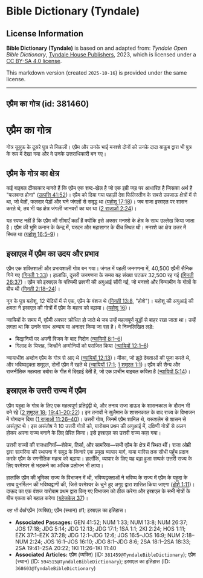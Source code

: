 # Bible Dictionary (Tyndale)

## License Information

**Bible Dictionary (Tyndale)** is based on and adapted from: _Tyndale Open Bible Dictionary_, [Tyndale House Publishers](https://tyndaleopenresources.com/), 2023, which is licensed under a [CC BY-SA 4.0 license](https://creativecommons.org/licenses/by-sa/4.0/legalcode.en).

This markdown version (created `2025-10-16`) is provided under the same license.



--------------------------------

## एप्रैम का गोत्र (id: 381460)

एप्रैम का गोत्र
===============

गोत्र यूसुफ के दूसरे पुत्र से निकली। एप्रैम और उनके भाई मनश्शे दोनों को उनके दादा याकूब द्वारा भी पुत्र के रूप में देखा गया और वे उनके उत्तराधिकारी बन गए।

एप्रैम के गोत्र का क्षेत्र
--------------------------

कई बाइबल टीकाकार मानते हैं कि एप्रैम एक शब्द\-खेल है जो एक इब्री जड़ पर आधारित है जिसका अर्थ है "फलवन्त होना" ([उत्पत्ति 41:52](https://ref.ly/Gen41:52))। एप्रैम को दिया गया पहाड़ी देश फिलिस्तीन के सबसे उपजाऊ क्षेत्रों में से था, जो बेलों, फलदार पेड़ों और घने जंगलों से समृद्ध था ([यहोशू 17:18](https://ref.ly/Josh17:18))। जब राजा इस्राएल पर शासन करते थे, तब भी यह क्षेत्र जंगली जानवरों का घर था ([2 राजाओं 2:24](https://ref.ly/2Kgs2:24))।

यह स्पष्ट नहीं है कि एप्रैम की सीमाएँ कहाँ हैं क्योंकि इसे अक्सर मनश्शे के क्षेत्र के साथ उल्लेख किया जाता है। एप्रैम की भूमि कनान के केन्द्र में, यरदन और महासागर के बीच स्थित थी। मनश्शे का क्षेत्र उत्तर में स्थित था ([यहोशू 16:5–9](https://ref.ly/Josh16:5-Josh16:9))।

इस्राएल में एप्रैम का उदय और प्रभाव
-----------------------------------

एप्रैम एक शक्तिशाली और प्रभावशाली गोत्र बन गया। जंगल में पहली जनगणना में, 40,500 एप्रैमी सैनिक गिने गए ([गिनती 1:33](https://ref.ly/Num1:33))। हालांकि, दूसरी जनगणना के समय यह संख्या घटकर 32,500 रह गई ([गिनती 26:37](https://ref.ly/Num26:37))। एप्रैम को इस्राएल के पश्चिमी छावनी की अगुआई सौंपी गई, जो मनश्शे और बिन्यामीन के गोत्रों के बीच थी ([गिनती 2:18–24](https://ref.ly/Num2:18-Num2:24))।

नून के पुत्र यहोशू, 12 भेदियों में से एक, एप्रैम के वंशज थे ([गिनती 13:8](https://ref.ly/Num13:8), "होशे")। यहोशू की अगुआई की क्षमता ने इस्राएल की गोत्रों में एप्रैम के महत्व को बढ़ाया। ([यहोशू 16](https://ref.ly/Josh16:1-Josh16:10))।

न्यायियों के समय में, एप्रैमी अक्सर क्रोधित हो जाते थे जब उन्हें महत्वपूर्ण युद्धों से बाहर रखा जाता था। उन्हें लगता था कि उनके साथ अन्याय या अनादर किया जा रहा है। वे निम्नलिखित लड़े:

* मिद्यानियों पर अपनी विजय के बाद गिदोन ([न्यायियों 8:1–6](https://ref.ly/Judg8:1-Judg8:6))
* गिलाद के यिप्तह, जिन्होंने अम्मोनियों को पराजित किया ([न्यायियों 12:1–6](https://ref.ly/Judg12:1-Judg12:6))

न्यायाधीश अब्दोन एप्रैम के गोत्र से आए थे ([न्यायियों 12:13](https://ref.ly/Judg12:13))। मीका, जो झूठे देवताओं की पूजा करते थे, और भविष्यद्वक्ता शमूएल, दोनों एप्रैम में रहते थे ([न्यायियों 17:1](https://ref.ly/Judg17:1); [1 शमूएल 1:1](https://ref.ly/1Sam1:1))। एप्रैम की सैन्य और राजनीतिक महत्वता दबोरा के गीत में दिखाई देती है, जो एक प्राचीन बाइबल कविता है ([न्यायियों 5:14](https://ref.ly/Judg5:14))।

इस्राएल के उत्तरी राज्य में एप्रैम
----------------------------------

एप्रैम यहूदा के गोत्र के लिए एक महत्वपूर्ण प्रतिद्वंद्वी थे, और तनाव राजा दाऊद के शासनकाल के दौरान भी बने रहे ([2 शमूएल 18](https://ref.ly/2Sam18:1-2Sam18:33); [19:41–20:22](https://ref.ly/2Sam19:41-2Sam20:22))। इन तनावों ने सुलैमान के शासनकाल के बाद राज्य के विभाजन में योगदान दिया ([1 राजाओं 11:26–40](https://ref.ly/1Kgs11:26-1Kgs11:40))। उत्तरी गोत्र, जिनमें एप्रैम शामिल थे, यरूशलेम से शासन से असंतुष्ट थे। इस असंतोष ने 10 उत्तरी गोत्रों को, यारोबाम प्रथम की अगुआई में, दक्षिणी गोत्रों से अलग होकर अपना राज्य बनाने के लिए प्रेरित किया। इसे इस्राएल का उत्तरी राज्य कहा गया।

उत्तरी राज्यों की राजधानियाँ—शेकेम, तिर्सा, और सामरिया—सभी एप्रैम के क्षेत्र में स्थित थीं। राजा ओम्री द्वारा सामरिया की स्थापना ने समुद्र के किनारे एक प्रमुख व्यापार मार्ग, वाया मारिस तक सीधी पहुँच प्रदान करके एप्रैम के रणनीतिक महत्व को बढ़ाया। हालाँकि, व्यापार के लिए यह बढ़ा हुआ सम्पर्क उत्तरी राज्य के लिए परमेश्वर से भटकने का अधिक प्रलोभन भी लाया।

हालांकि एप्रैम की भूमिका राज्य के विभाजन में थी, भविष्यद्वक्ताओं ने भविष्य के राज्य में एप्रैम के यहूदा के साथ पुनर्मिलन की भविष्यद्वाणी की, जिसे परमेश्वर के चुने हुए अगुए द्वारा शासित किया जाएगा ([होशे 1:11](https://ref.ly/Hos1:11))। दाऊद का एक वंशज यारोबाम प्रथम द्वारा किए गए विभाजन को ठीक करेगा और इस्राएल के सभी गोत्रों के बीच एकता को बहाल करेगा ([यहेजकेल 37](https://ref.ly/Ezek37:1-Ezek37:28))।

*यह भी देखें* एप्रैम (व्यक्ति); एप्रैम (स्थान) \#1; इस्राएल का इतिहास।

* **Associated Passages:** GEN 41:52; NUM 1:33; NUM 13:8; NUM 26:37; JOS 17:18; JDG 5:14; JDG 12:13; JDG 17:1; 1SA 1:1; 2KI 2:24; HOS 1:11; EZK 37:1–EZK 37:28; JDG 12:1–JDG 12:6; JOS 16:5–JOS 16:9; NUM 2:18–NUM 2:24; JOS 16:1–JOS 16:10; JDG 8:1–JDG 8:6; 2SA 18:1–2SA 18:33; 2SA 19:41–2SA 20:22; 1KI 11:26–1KI 11:40
* **Associated Articles:** एप्रैम (व्यक्ति) (ID: `381459@TyndaleBibleDictionary`); एप्रैम (स्थान) (ID: `594515@TyndaleBibleDictionary`); इस्राएल का इतिहास  (ID: `368603@TyndaleBibleDictionary`)

